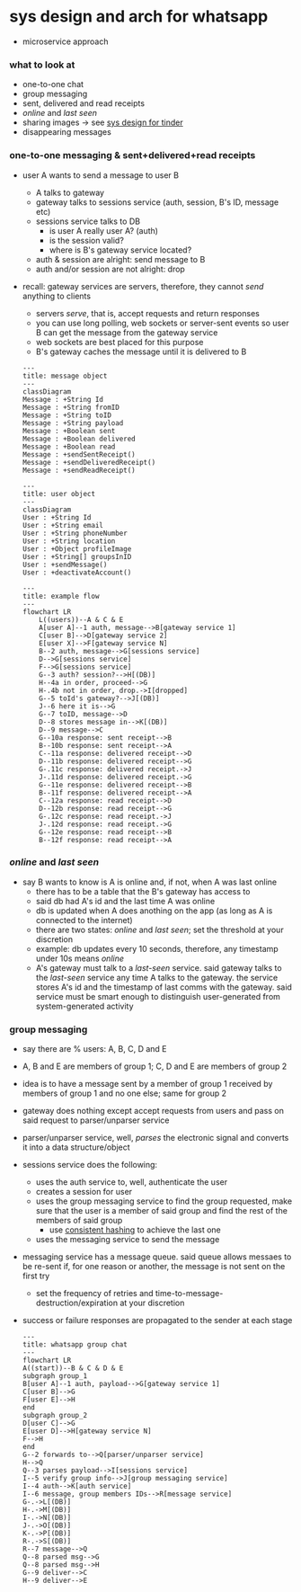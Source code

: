 # sys design and arch for whatsapp
* microservice approach
### what to look at
* one-to-one chat
* group messaging
* sent, delivered and read receipts
* *online* and *last seen*
* sharing images &rarr; see [sys design for tinder][def]
* disappearing messages
### one-to-one messaging & sent+delivered+read receipts
* user A wants to send a message to user B
    * A talks to gateway
    * gateway talks to sessions service (auth, session, B's ID, message etc)
    * sessions service talks to DB
        - is user A really user A? (auth)
        - is the session valid?
        - where is B's gateway service located?
    * auth & session are alright: send message to B
    * auth and/or session are not alright: drop
* recall: gateway services are servers, therefore, they cannot *send* anything to clients
    * servers *serve*, that is, accept requests and return responses
    * you can use long polling, web sockets or server-sent events so user B can get the message from the gateway service
    * web sockets are best placed for this purpose
    * B's gateway caches the message until it is delivered to B

    ```mermaid
    ---
    title: message object
    ---
    classDiagram
    Message : +String Id
    Message : +String fromID
    Message : +String toID
    Message : +String payload
    Message : +Boolean sent
    Message : +Boolean delivered
    Message : +Boolean read
    Message : +sendSentReceipt()
    Message : +sendDeliveredReceipt()
    Message : +sendReadReceipt()
    ```

    ```mermaid
    ---
    title: user object
    ---
    classDiagram
    User : +String Id
    User : +String email
    User : +String phoneNumber
    User : +String location
    User : +Object profileImage
    User : +String[] groupsInID
    User : +sendMessage()
    User : +deactivateAccount()
    ```

    ```mermaid
    ---
    title: example flow
    ---
    flowchart LR
        L((users))--A & C & E
        A[user A]--1 auth, message-->B[gateway service 1]
        C[user B]-->D[gateway service 2]
        E[user X]-->F[gateway service N]
        B--2 auth, message-->G[sessions service]
        D-->G[sessions service]
        F-->G[sessions service]
        G--3 auth? session?-->H[(DB)]
        H--4a in order, proceed-->G
        H-.4b not in order, drop.->I[dropped]
        G--5 toId's gateway?-->J[(DB)]
        J--6 here it is-->G
        G--7 toID, message-->D
        D--8 stores message in-->K[(DB)]
        D--9 message-->C
        G--10a response: sent receipt-->B
        B--10b response: sent receipt-->A
        C--11a response: delivered receipt-->D
        D--11b response: delivered receipt-->G
        G-.11c response: delivered receipt.->J
        J-.11d response: delivered receipt.->G
        G--11e response: delivered receipt-->B
        B--11f response: delivered receipt-->A
        C--12a response: read receipt-->D
        D--12b response: read receipt-->G
        G-.12c response: read receipt.->J
        J-.12d response: read receipt.->G
        G--12e response: read receipt-->B
        B--12f response: read receipt-->A
    ```

### *online* and *last seen*
* say B wants to know is A is online and, if not, when A was last online
    - there has to be a table that the B's gateway has access to
    - said db had A's id and the last time A was online
    - db is updated when A does anothing on the app (as long as A is connected to the internet)
    - there are two states: *online* and *last seen*; set the threshold at your discretion
    - example: db updates every 10 seconds, therefore, any timestamp under 10s means *online*
    - A's gateway must talk to a *last-seen* service. said gateway talks to the *last-seen* service any time A talks to the gateway. the service stores A's id and the timestamp of last comms with the gateway. said service must be smart enough to distinguish user-generated from system-generated activity

### group messaging
* say there are % users: A, B, C, D and E
* A, B and E are members of group 1; C, D and E are members of group 2
* idea is to have a message sent by a member of group 1 received by members of group 1 and no one else; same for group 2
* gateway does nothing except accept requests from users and pass on said request to parser/unparser service
* parser/unparser service, well, *parses* the electronic signal and converts it into a data structure/object
* sessions service does the following:
    - uses the auth service to, well, authenticate the user
    - creates a session for user
    - uses the group messaging service to find the group requested, make sure that the user is a member of said group and find the rest of the members of said group
        * use [consistent hashing][def2] to achieve the last one
    - uses the messaging service to send the message
* messaging service has a message queue. said queue allows messaes to be re-sent if, for one reason or another, the message is not sent on the first try
    - set the frequency of retries and time-to-message-destruction/expiration at your discretion
* success or failure responses are propagated to the sender at each stage 

    ```mermaid
    ---
    title: whatsapp group chat
    ---
    flowchart LR
    A((start))--B & C & D & E
    subgraph group_1
    B[user A]--1 auth, payload-->G[gateway service 1]
    C[user B]-->G
    F[user E]-->H
    end
    subgraph group_2
    D[user C]-->G
    E[user D]-->H[gateway service N]
    F-->H
    end
    G--2 forwards to-->Q[parser/unparser service]
    H-->Q
    Q--3 parses payload-->I[sessions service]
    I--5 verify group info-->J[group messaging service]
    I--4 auth-->K[auth service]
    I--6 message, group members IDs-->R[message service]
    G-.->L[(DB)]
    H-.->M[(DB)]
    I-.->N[(DB)]
    J-.->O[(DB)]
    K-.->P[(DB)]
    R-.->S[(DB)]
    R--7 message-->Q
    Q--8 parsed msg-->G
    Q--8 parsed msg-->H
    G--9 deliver-->C
    H--9 deliver-->E
    ```


[def]: ../0x01-tinder/0-tinder.md
[def2]: https://en.wikipedia.org/wiki/Consistent_hashing
